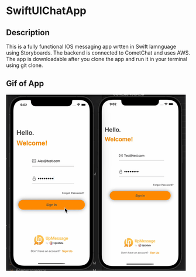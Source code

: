 # SwiftUIChatApp

## Description 
This is a fully functional IOS messaging app wrtten in Swift lamnguage using Storyboards. The backend is connected to CometChat and uses AWS. The app is downloadable after you clone the app and run it in your terminal using git clone.

## Gif of App
![Gif](./SwiftUIChatApp/Assets.xcassets/gif.dataset/gif.gif)
